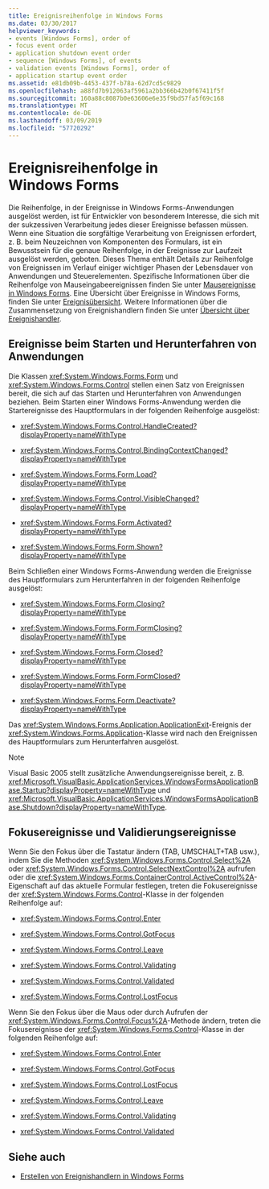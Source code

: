 ```yaml
---
title: Ereignisreihenfolge in Windows Forms
ms.date: 03/30/2017
helpviewer_keywords:
- events [Windows Forms], order of
- focus event order
- application shutdown event order
- sequence [Windows Forms], of events
- validation events [Windows Forms], order of
- application startup event order
ms.assetid: e81db09b-4453-437f-b78a-62d7cd5c9829
ms.openlocfilehash: a88fd7b912063af5961a2bb366b42b0f67411f5f
ms.sourcegitcommit: 160a88c8087b0e63606e6e35f9bd57fa5f69c168
ms.translationtype: MT
ms.contentlocale: de-DE
ms.lasthandoff: 03/09/2019
ms.locfileid: "57720292"
---
```

# <a name="order-of-events-in-windows-forms"></a>Ereignisreihenfolge in Windows Forms
Die Reihenfolge, in der Ereignisse in Windows Forms-Anwendungen ausgelöst werden, ist für Entwickler von besonderem Interesse, die sich mit der sukzessiven Verarbeitung jedes dieser Ereignisse befassen müssen. Wenn eine Situation die sorgfältige Verarbeitung von Ereignissen erfordert, z. B. beim Neuzeichnen von Komponenten des Formulars, ist ein Bewusstsein für die genaue Reihenfolge, in der Ereignisse zur Laufzeit ausgelöst werden, geboten. Dieses Thema enthält Details zur Reihenfolge von Ereignissen im Verlauf einiger wichtiger Phasen der Lebensdauer von Anwendungen und Steuerelementen. Spezifische Informationen über die Reihenfolge von Mauseingabeereignissen finden Sie unter [Mausereignisse in Windows Forms](mouse-events-in-windows-forms.md). Eine Übersicht über Ereignisse in Windows Forms, finden Sie unter [Ereignisübersicht](events-overview-windows-forms.md). Weitere Informationen über die Zusammensetzung von Ereignishandlern finden Sie unter [Übersicht über Ereignishandler](event-handlers-overview-windows-forms.md).  
  
## <a name="application-startup-and-shutdown-events"></a>Ereignisse beim Starten und Herunterfahren von Anwendungen  
 Die Klassen <xref:System.Windows.Forms.Form> und <xref:System.Windows.Forms.Control> stellen einen Satz von Ereignissen bereit, die sich auf das Starten und Herunterfahren von Anwendungen beziehen. Beim Starten einer Windows Forms-Anwendung werden die Startereignisse des Hauptformulars in der folgenden Reihenfolge ausgelöst:  
  
-   <xref:System.Windows.Forms.Control.HandleCreated?displayProperty=nameWithType>  
  
-   <xref:System.Windows.Forms.Control.BindingContextChanged?displayProperty=nameWithType>  
  
-   <xref:System.Windows.Forms.Form.Load?displayProperty=nameWithType>  
  
-   <xref:System.Windows.Forms.Control.VisibleChanged?displayProperty=nameWithType>  
  
-   <xref:System.Windows.Forms.Form.Activated?displayProperty=nameWithType>  
  
-   <xref:System.Windows.Forms.Form.Shown?displayProperty=nameWithType>  
  
 Beim Schließen einer Windows Forms-Anwendung werden die Ereignisse des Hauptformulars zum Herunterfahren in der folgenden Reihenfolge ausgelöst:  
  
-   <xref:System.Windows.Forms.Form.Closing?displayProperty=nameWithType>  
  
-   <xref:System.Windows.Forms.Form.FormClosing?displayProperty=nameWithType>  
  
-   <xref:System.Windows.Forms.Form.Closed?displayProperty=nameWithType>  
  
-   <xref:System.Windows.Forms.Form.FormClosed?displayProperty=nameWithType>  
  
-   <xref:System.Windows.Forms.Form.Deactivate?displayProperty=nameWithType>  
  
 Das <xref:System.Windows.Forms.Application.ApplicationExit>-Ereignis der <xref:System.Windows.Forms.Application>-Klasse wird nach den Ereignissen des Hauptformulars zum Herunterfahren ausgelöst.  
  
> [!NOTE]
>  Visual Basic 2005 stellt zusätzliche Anwendungsereignisse bereit, z. B. <xref:Microsoft.VisualBasic.ApplicationServices.WindowsFormsApplicationBase.Startup?displayProperty=nameWithType> und <xref:Microsoft.VisualBasic.ApplicationServices.WindowsFormsApplicationBase.Shutdown?displayProperty=nameWithType>.  
  
## <a name="focus-and-validation-events"></a>Fokusereignisse und Validierungsereignisse  
 Wenn Sie den Fokus über die Tastatur ändern (TAB, UMSCHALT+TAB usw.), indem Sie die Methoden <xref:System.Windows.Forms.Control.Select%2A> oder <xref:System.Windows.Forms.Control.SelectNextControl%2A> aufrufen oder die <xref:System.Windows.Forms.ContainerControl.ActiveControl%2A>-Eigenschaft auf das aktuelle Formular festlegen, treten die Fokusereignisse der <xref:System.Windows.Forms.Control>-Klasse in der folgenden Reihenfolge auf:  
  
-   <xref:System.Windows.Forms.Control.Enter>  
  
-   <xref:System.Windows.Forms.Control.GotFocus>  
  
-   <xref:System.Windows.Forms.Control.Leave>  
  
-   <xref:System.Windows.Forms.Control.Validating>  
  
-   <xref:System.Windows.Forms.Control.Validated>  
  
-   <xref:System.Windows.Forms.Control.LostFocus>  
  
 Wenn Sie den Fokus über die Maus oder durch Aufrufen der <xref:System.Windows.Forms.Control.Focus%2A>-Methode ändern, treten die Fokusereignisse der <xref:System.Windows.Forms.Control>-Klasse in der folgenden Reihenfolge auf:  
  
-   <xref:System.Windows.Forms.Control.Enter>  
  
-   <xref:System.Windows.Forms.Control.GotFocus>  
  
-   <xref:System.Windows.Forms.Control.LostFocus>  
  
-   <xref:System.Windows.Forms.Control.Leave>  
  
-   <xref:System.Windows.Forms.Control.Validating>  
  
-   <xref:System.Windows.Forms.Control.Validated>  
  
## <a name="see-also"></a>Siehe auch
- [Erstellen von Ereignishandlern in Windows Forms](creating-event-handlers-in-windows-forms.md)
